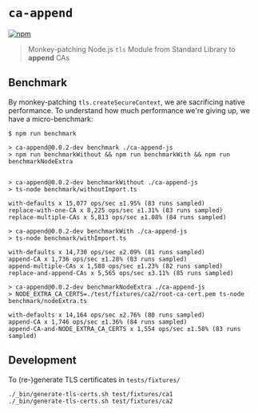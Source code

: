 # `ca-append`

[![npm](https://img.shields.io/npm/v/ca-append.svg?colorB=blue)](https://www.npmjs.com/package/ca-append)

> Monkey-patching Node.js `tls` Module from Standard Library to **append** CAs

## Benchmark

By monkey-patching `tls.createSecureContext`, we are sacrificing native
performance. To understand how much performance we're giving up, we
have a micro-benchmark:

```
$ npm run benchmark

> ca-append@0.0.2-dev benchmark ./ca-append-js
> npm run benchmarkWithout && npm run benchmarkWith && npm run benchmarkNodeExtra


> ca-append@0.0.2-dev benchmarkWithout ./ca-append-js
> ts-node benchmark/withoutImport.ts

with-defaults x 15,077 ops/sec ±1.95% (83 runs sampled)
replace-with-one-CA x 8,225 ops/sec ±1.31% (83 runs sampled)
replace-multiple-CAs x 5,813 ops/sec ±1.08% (84 runs sampled)

> ca-append@0.0.2-dev benchmarkWith ./ca-append-js
> ts-node benchmark/withImport.ts

with-defaults x 14,730 ops/sec ±2.09% (81 runs sampled)
append-CA x 1,736 ops/sec ±1.28% (83 runs sampled)
append-multiple-CAs x 1,588 ops/sec ±1.23% (82 runs sampled)
replace-and-append-CAs x 5,565 ops/sec ±3.11% (85 runs sampled)

> ca-append@0.0.2-dev benchmarkNodeExtra ./ca-append-js
> NODE_EXTRA_CA_CERTS=./test/fixtures/ca2/root-ca-cert.pem ts-node benchmark/nodeExtra.ts

with-defaults x 14,164 ops/sec ±2.76% (80 runs sampled)
append-CA x 1,746 ops/sec ±1.36% (84 runs sampled)
append-CA-and-NODE_EXTRA_CA_CERTS x 1,554 ops/sec ±1.58% (83 runs sampled)
```

## Development

To (re-)generate TLS certificates in `tests/fixtures/`

```
./_bin/generate-tls-certs.sh test/fixtures/ca1
./_bin/generate-tls-certs.sh test/fixtures/ca2
```
